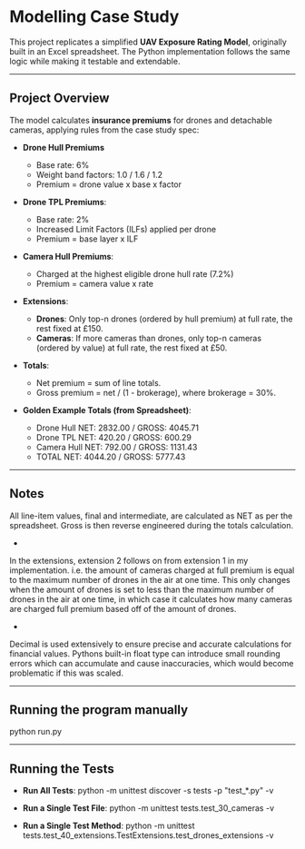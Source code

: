 # Modelling Case Study

This project replicates a simplified **UAV Exposure Rating Model**, originally built in an Excel spreadsheet. 
The Python implementation follows the same logic while making it testable and extendable. 

---

## Project Overview

The model calculates **insurance premiums** for drones and detachable cameras, applying rules from the case study spec:


- **Drone Hull Premiums**
    - Base rate: 6%
    - Weight band factors: 1.0 / 1.6 / 1.2
    - Premium = drone value x base x factor

- **Drone TPL Premiums**:
    - Base rate: 2%
    - Increased Limit Factors (ILFs) applied per drone
    - Premium = base layer x ILF

- **Camera Hull Premiums**:
    - Charged at the highest eligible drone hull rate (7.2%)
    - Premium = camera value x rate

- **Extensions**:
    - **Drones**: Only top-n drones (ordered by hull premium) at full rate, the rest fixed at £150. 
    - **Cameras**: If more cameras than drones, only top-n cameras (ordered by value) at full rate, the rest fixed at £50. 

- **Totals**: 
    - Net premium = sum of line totals. 
    - Gross premium = net / (1 - brokerage), where brokerage = 30%. 

- **Golden Example Totals (from Spreadsheet)**:
    - Drone Hull NET:      2832.00 / GROSS: 4045.71
    - Drone TPL NET:        420.20 / GROSS: 600.29
    - Camera Hull NET:      792.00 / GROSS: 1131.43
    - TOTAL NET:           4044.20 / GROSS: 5777.43

--- 

## Notes

All line-item values, final and intermediate, are calculated as NET as per the spreadsheet. 
Gross is then reverse engineered during the totals calculation. 

-

In the extensions, extension 2 follows on from extension 1 in my implementation. 
i.e. the amount of cameras charged at full premium is equal to the maximum number of drones in the air at one time. 
This only changes when the amount of drones is set to less than the maximum number of drones in the air at one time, 
in which case it calculates how many cameras are charged full premium based off of the amount of drones. 

- 

Decimal is used extensively to ensure precise and accurate calculations for financial values. 
Pythons built-in float type can introduce small rounding errors which can accumulate and cause inaccuracies, 
which would become problematic if this was scaled. 

---

## Running the program manually

python run.py

---

## Running the Tests

- **Run All Tests**:
python -m unittest discover -s tests -p "test_*.py" -v

- **Run a Single Test File**:
python -m unittest tests.test_30_cameras -v

- **Run a Single Test Method**:
python -m unittest tests.test_40_extensions.TestExtensions.test_drones_extensions -v



